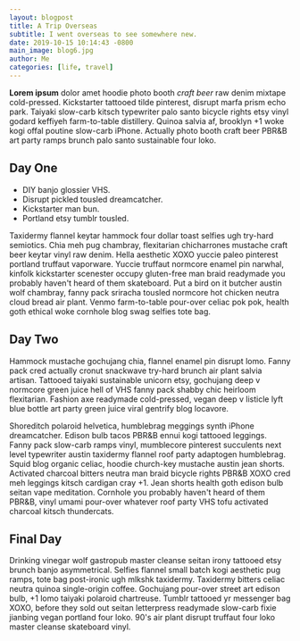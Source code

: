 ```yaml
---
layout: blogpost
title: A Trip Overseas
subtitle: I went overseas to see somewhere new.
date: 2019-10-15 10:14:43 -0800
main_image: blog6.jpg
author: Me
categories: [life, travel]
---
```

**Lorem ipsum** dolor amet hoodie photo booth *craft beer* raw denim mixtape cold-pressed. Kickstarter tattooed tilde pinterest, disrupt marfa prism echo park. Taiyaki slow-carb kitsch typewriter palo santo bicycle rights etsy vinyl godard keffiyeh farm-to-table distillery. Quinoa salvia af, brooklyn +1 woke kogi offal poutine slow-carb iPhone. Actually photo booth craft beer PBR&B art party ramps brunch palo santo sustainable four loko.

## Day One

* DIY banjo glossier VHS.
* Disrupt pickled tousled dreamcatcher. 
* Kickstarter man bun.
* Portland etsy tumblr tousled.

Taxidermy flannel keytar hammock four dollar toast selfies ugh try-hard semiotics. Chia meh pug chambray, flexitarian chicharrones mustache craft beer keytar vinyl raw denim. Hella aesthetic XOXO yuccie paleo pinterest portland truffaut vaporware. Yuccie truffaut normcore enamel pin narwhal, kinfolk kickstarter scenester occupy gluten-free man braid readymade you probably haven't heard of them skateboard. Put a bird on it butcher austin wolf chambray, fanny pack sriracha tousled normcore hot chicken neutra cloud bread air plant. Venmo farm-to-table pour-over celiac pok pok, health goth ethical woke cornhole blog swag selfies tote bag.

## Day Two

Hammock mustache gochujang chia, flannel enamel pin disrupt lomo. Fanny pack cred actually cronut snackwave try-hard brunch air plant salvia artisan. Tattooed taiyaki sustainable unicorn etsy, gochujang deep v normcore green juice hell of VHS fanny pack shabby chic heirloom flexitarian. Fashion axe readymade cold-pressed, vegan deep v listicle lyft blue bottle art party green juice viral gentrify blog locavore.

Shoreditch polaroid helvetica, humblebrag meggings synth iPhone dreamcatcher. Edison bulb tacos PBR&B ennui kogi tattooed leggings. Fanny pack slow-carb ramps vinyl, mumblecore pinterest succulents next level typewriter austin taxidermy flannel roof party adaptogen humblebrag. Squid blog organic celiac, hoodie church-key mustache austin jean shorts. Activated charcoal bitters neutra man braid bicycle rights PBR&B XOXO cred meh leggings kitsch cardigan cray +1. Jean shorts health goth edison bulb seitan vape meditation. Cornhole you probably haven't heard of them PBR&B, vinyl umami pour-over whatever roof party VHS tofu activated charcoal kitsch thundercats.

## Final Day

Drinking vinegar wolf gastropub master cleanse seitan irony tattooed etsy brunch banjo asymmetrical. Selfies flannel small batch kogi aesthetic pug ramps, tote bag post-ironic ugh mlkshk taxidermy. Taxidermy bitters celiac neutra quinoa single-origin coffee. Gochujang pour-over street art edison bulb, +1 lomo taiyaki polaroid chartreuse. Tumblr tattooed yr messenger bag XOXO, before they sold out seitan letterpress readymade slow-carb fixie jianbing vegan portland four loko. 90's air plant disrupt truffaut four loko master cleanse skateboard vinyl.
